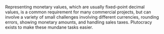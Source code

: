 Representing monetary values, which are usually fixed-point decimal values, is a common requirement
for many commercial projects, but can involve a variety of small challenges involving different
currencies, rounding errors, showing monetary amounts, and handling sales taxes. Plutocracy exists
to make these mundane tasks easier.